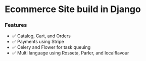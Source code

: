 # Ecommerce Site build in Django

### Features
- ✅ Catalog, Cart, and Orders
- ✅ Payments using Stripe
- ✅ Celery and Flower for task queuing
- ✅ Multi language using Rosseta, Parler, and localflavour